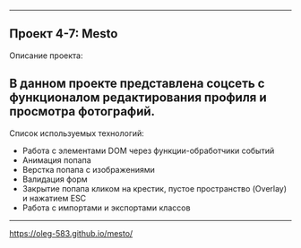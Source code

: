 ----
 Проект 4-7: Mesto
----
 Описание проекта:

В данном проекте представлена соцсеть с функционалом редактирования профиля и просмотра фотографий.
----
Список используемых технологий:


- Работа с элементами DOM через функции-обработчики событий
- Анимация попапа
- Верстка попапа с изображениями
- Валидация форм
- Закрытие попапа кликом на крестик, пустое пространство (Overlay) и нажатием ESC
- Работа с импортами и экспортами классов
----
https://oleg-583.github.io/mesto/